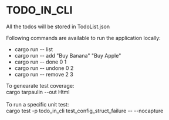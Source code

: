 # TODO_IN_CLI
All the todos will be stored in TodoList.json

Following commands are available to run the application locally:
* cargo run -- list
* cargo run -- add "Buy Banana" "Buy Apple"
* cargo run -- done 0 1
* cargo run -- undone 0 2
* cargo run -- remove 2 3


To genearate test coverage:\
cargo tarpaulin --out Html\
\
To run a specific unit test:\
cargo test -p todo_in_cli test_config_struct_failure -- --nocapture
